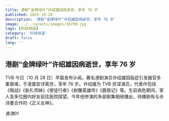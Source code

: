 ```yaml
---
title: 港剧“金牌绿叶”许绍雄因病逝世，享年 76 岁
published: 2025-10-28
description: '港剧“金牌绿叶”许绍雄因病逝世，享年 76 岁'
image: ../../assets/images/36799.jpg
tags: [科技频道]
category: '科技频道'
draft: false
lang: ''
---
```


## 港剧“金牌绿叶”许绍雄因病逝世，享年 76 岁

TVB 今日（10 月 28 日）早晨发布讣闻，著名港剧演员许绍雄因癌症引发器官多重衰竭，于凌晨安详离世，享年 76 岁。许绍雄为 TVB 资深演员，代表作包括《暗战》《新扎师妹》《使徒行者》《射雕英雄传》《鹿鼎记》等。生前病危期间，家人及多位圈内好友前往医院探望。今年他参演的多部剧集相继播出，待播剧有与佘诗曼合作的《正义女神》。

*香港01*
